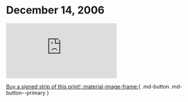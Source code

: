 # December 14, 2006

![](https://www.achewood.com/comic.php?date=12142006)

[Buy a signed strip of this print! :material-image-frame:](https://achewood-holiday-pop-up.myshopify.com/products/strip#12142006){ .md-button .md-button--primary }

